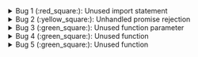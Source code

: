 <details>
<summary>
 Bug 1 (:red_square:): Unused import statement
</summary>


  - **Bug:** The import statement for `Color` and `Printer` from './Printer' is unused.

  - **Issue:** The import statement is not used anywhere in the code.

  - **Solution:** Remove the unused import statement.

  - **Test Cases:** N/A

</details>

<details>
<summary>
 Bug 2 (:yellow_square:): Unhandled promise rejection
</summary>


  - **Bug:** The `exitWithError` function does not handle the promise rejection from `Api.sendAnalytics` and `Log.getInstance().sendLogs()`.

  - **Issue:** If there is an error in sending analytics or logs, the promise rejection is not handled and may cause the program to exit unexpectedly.

  - **Solution:** Add a try-catch block around the `Api.sendAnalytics` and `Log.getInstance().sendLogs()` calls in the `exitWithError` function to handle the promise rejections.

  - **Test Cases:** N/A

</details>

<details>
<summary>
 Bug 3 (:green_square:): Unused function parameter
</summary>


  - **Bug:** The `promptUserInput` function has a parameter `backToUser` which is not used in the function.

  - **Issue:** The `backToUser` parameter is not used anywhere in the function.

  - **Solution:** Remove the unused `backToUser` parameter from the `promptUserInput` function.

  - **Test Cases:** N/A

</details>

<details>
<summary>
 Bug 4 (:green_square:): Unused function
</summary>


  - **Bug:** The `checkFeedbackFlag` function is defined but not used in the code.

  - **Issue:** The `checkFeedbackFlag` function is not called anywhere in the code.

  - **Solution:** Remove the unused `checkFeedbackFlag` function.

  - **Test Cases:** N/A

</details>

<details>
<summary>
 Bug 5 (:green_square:): Unused function
</summary>


  - **Bug:** The `checkVSCodeFlag` function is defined but not used in the code.

  - **Issue:** The `checkVSCodeFlag` function is not called anywhere in the code.

  - **Solution:** Remove the unused `checkVSCodeFlag` function.

  - **Test Cases:** N/A

</details>